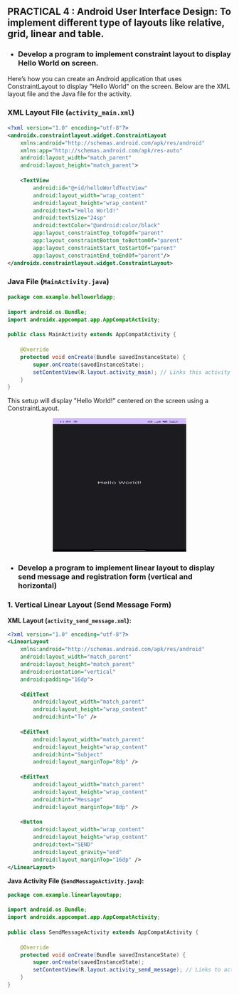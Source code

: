 ## PRACTICAL 4 : Android User Interface Design: To implement different type of layouts like relative, grid, linear and table.
* ### Develop a program to implement constraint layout to display Hello World on screen.

Here’s how you can create an Android application that uses ConstraintLayout to display "Hello World" on the screen. Below are the XML layout file and the Java file for the activity.

### **XML Layout File (`activity_main.xml`)**

```xml
<?xml version="1.0" encoding="utf-8"?>
<androidx.constraintlayout.widget.ConstraintLayout
    xmlns:android="http://schemas.android.com/apk/res/android"
    xmlns:app="http://schemas.android.com/apk/res-auto"
    android:layout_width="match_parent"
    android:layout_height="match_parent">

    <TextView
        android:id="@+id/helloWorldTextView"
        android:layout_width="wrap_content"
        android:layout_height="wrap_content"
        android:text="Hello World!"
        android:textSize="24sp"
        android:textColor="@android:color/black"
        app:layout_constraintTop_toTopOf="parent"
        app:layout_constraintBottom_toBottomOf="parent"
        app:layout_constraintStart_toStartOf="parent"
        app:layout_constraintEnd_toEndOf="parent"/>
</androidx.constraintlayout.widget.ConstraintLayout>
```

### **Java File (`MainActivity.java`)**

```java
package com.example.helloworldapp;

import android.os.Bundle;
import androidx.appcompat.app.AppCompatActivity;

public class MainActivity extends AppCompatActivity {

    @Override
    protected void onCreate(Bundle savedInstanceState) {
        super.onCreate(savedInstanceState);
        setContentView(R.layout.activity_main); // Links this activity to activity_main.xml
    }
}
```

This setup will display "Hello World!" centered on the screen using a ConstraintLayout.
<p align="center">
    <img src="https://github.com/natasha-dhingra/M_A_D-Mobile-Application-and-Development/blob/master/Batch%202021-2025/2203919/WhatsApp%20Image%202024-08-30%20at%2012.00.13_bd7c567d.jpg?raw=true" alt="My Image" width="300" height="300"/>
</p>

* ###   Develop a program to implement linear layout to display send message and registration form (vertical and horizontal)

### **1. Vertical Linear Layout (Send Message Form)**

**XML Layout (`activity_send_message.xml`):**

```xml
<?xml version="1.0" encoding="utf-8"?>
<LinearLayout
    xmlns:android="http://schemas.android.com/apk/res/android"
    android:layout_width="match_parent"
    android:layout_height="match_parent"
    android:orientation="vertical"
    android:padding="16dp">

    <EditText
        android:layout_width="match_parent"
        android:layout_height="wrap_content"
        android:hint="To" />

    <EditText
        android:layout_width="match_parent"
        android:layout_height="wrap_content"
        android:hint="Subject"
        android:layout_marginTop="8dp" />

    <EditText
        android:layout_width="match_parent"
        android:layout_height="wrap_content"
        android:hint="Message"
        android:layout_marginTop="8dp" />

    <Button
        android:layout_width="wrap_content"
        android:layout_height="wrap_content"
        android:text="SEND"
        android:layout_gravity="end"
        android:layout_marginTop="16dp" />
</LinearLayout>
```

**Java Activity File (`SendMessageActivity.java`):**

```java
package com.example.linearlayoutapp;

import android.os.Bundle;
import androidx.appcompat.app.AppCompatActivity;

public class SendMessageActivity extends AppCompatActivity {

    @Override
    protected void onCreate(Bundle savedInstanceState) {
        super.onCreate(savedInstanceState);
        setContentView(R.layout.activity_send_message); // Links to activity_send_message.xml
    }
}
```
